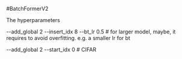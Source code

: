 #BatchFormerV2

The hyperparameters

--add_global 2 --insert_idx 8 --bt_lr 0.5 # for larger model, maybe, it requires to avoid overfitting. e.g. a smaller lr for bt

--add_global 2 --start_idx 0 # CIFAR
